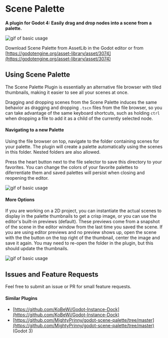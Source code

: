 #  Scene Palette

**A plugin for Godot 4: Easily drag and drop nodes into a scene from a palette.**

![gif of basic usage](/gifs/basic-use-opt.gif)

Download Scene Palette from AssetLib in the Godot editor or from [https://godotengine.org/asset-library/asset/3074](https://godotengine.org/asset-library/asset/3074)

## Using Scene Palette
The Scene Palette Plugin is essentially an alternative file browser with tiled
thumbnails, making it easier to see all your scenes at once.

Dragging and dropping scenes from the Scene Palette induces the same behavior
as dragging and dropping `.tscn` files from the file browser, so you can take
advantage of the same keyboard shortcuts, such as holding `ctrl` when dropping
a file to add it as a child of the currently selected node.

#### Navigating to a new Palette
Using the file browser on top, navigate to the folder containing scenes for
your palette. The plugin will create a palette automatically using the scenes
in this folder. Nested folders are also allowed. 

Press the heart button next to the file selector to save this directory to your
favorites. You can change the colors of your favorite palettes to diferrentiate
them and saved palettes will persist when closing and reopening the editor.

![gif of basic usage](/gifs/select-fav-opt.gif)


#### More Options
If you are working on a 2D project, you can instantiate the actual scenes to display in the palette thumbnails to get a crisp image, or you can use the editor's built-in previews (default). These previews come from a snapshot of the scene in the editor window from the last time you saved the scene. If you are using editor previews and no preview shows up, open the scene with the the button on the top right of the thumbnail, center the image and save it again. You may need to re-open the folder in the plugin, but this should update the thumbnails.

![gif of basic usage](/gifs/and-more-opt.gif)


## Issues and Feature Requests
Feel free to submit an issue or PR for small feature requests.

#### Similar Plugins
- [https://github.com/KoBeWi/Godot-Instance-Dock](https://github.com/KoBeWi/Godot-Instance-Dock)
- [https://github.com/MightyPrinny/godot-scene-palette/tree/master](https://github.com/MightyPrinny/godot-scene-palette/tree/master) (Godot 3)


